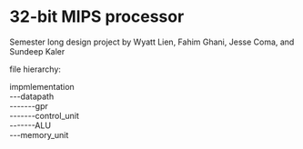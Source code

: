 # 32-bit MIPS processor

Semester long design project by 
Wyatt Lien, Fahim Ghani, Jesse Coma, and Sundeep Kaler

file hierarchy:  

impmlementation  
---datapath  
-------gpr  
-------control_unit  
-------ALU  
---memory_unit  

